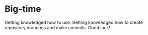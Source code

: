 # Big-time
Getting knowledged how to use.
Getting knowledged how to create repository,branches and make commits.
Good luck!
